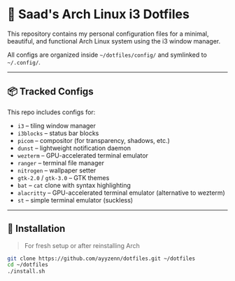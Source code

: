 # 🌿 Saad's Arch Linux i3 Dotfiles

This repository contains my personal configuration files for a minimal, beautiful, and functional Arch Linux system using the i3 window manager.

All configs are organized inside `~/dotfiles/config/` and symlinked to `~/.config/`.

---

## 📦 Tracked Configs

This repo includes configs for:

- `i3` – tiling window manager
- `i3blocks` – status bar blocks
- `picom` – compositor (for transparency, shadows, etc.)
- `dunst` – lightweight notification daemon
- `wezterm` – GPU-accelerated terminal emulator
- `ranger` – terminal file manager
- `nitrogen` – wallpaper setter
- `gtk-2.0` / `gtk-3.0` – GTK themes
- `bat` – `cat` clone with syntax highlighting
- `alacritty` – GPU-accelerated terminal emulator (alternative to wezterm)
- `st` – simple terminal emulator (suckless)
---

## 🚀 Installation

> For fresh setup or after reinstalling Arch

```bash
git clone https://github.com/ayyzenn/dotfiles.git ~/dotfiles
cd ~/dotfiles
./install.sh

